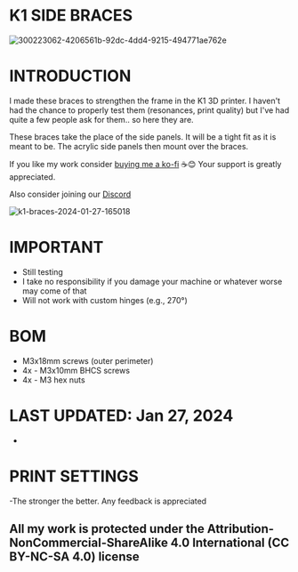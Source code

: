 # K1 SIDE BRACES

![300223062-4206561b-92dc-4dd4-9215-494771ae762e](https://github.com/DerrickDarrell/Creality-K1-K1-Max/assets/145330457/0c485eab-bf78-447b-b4fb-d8d81f361920)


# INTRODUCTION
I made these braces to strengthen the frame in the K1 3D printer. I haven't had the chance to properly test them (resonances, print quality) but I've had quite a few people ask for them.. so here they are.

These braces take the place of the side panels. It will be a tight fit as it is meant to be. The acrylic side panels then mount over the braces.


If you like my work consider [buying me a ko-fi](https://ko-fi.com/derrickdarrell) ☕😊 Your support is greatly appreciated.

Also consider joining our [Discord](https://discord.gg/d3vil-design)

![k1-braces-2024-01-27-165018](https://github.com/DerrickDarrell/Creality-K1-K1-Max/assets/145330457/d2b1b0ed-1dc4-4de0-9f7d-9490005d8087)


# IMPORTANT
- Still testing
- I take no responsibility if you damage your machine or whatever worse may come of that
- Will not work with custom hinges (e.g., 270°)


# BOM
- M3x18mm screws (outer perimeter)
- 4x - M3x10mm BHCS screws
- 4x - M3 hex nuts


# LAST UPDATED: Jan 27, 2024
-


# PRINT SETTINGS
-The stronger the better. Any feedback is appreciated



## All my work is protected under the **Attribution-NonCommercial-ShareAlike 4.0 International (CC BY-NC-SA 4.0)** license

